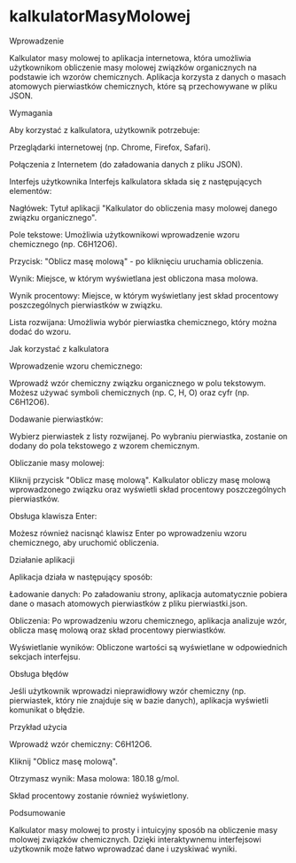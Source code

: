 # kalkulatorMasyMolowej
Wprowadzenie

Kalkulator masy molowej to aplikacja internetowa, która umożliwia użytkownikom obliczenie masy molowej związków organicznych na podstawie ich wzorów chemicznych. Aplikacja korzysta z danych o masach atomowych pierwiastków chemicznych, które są przechowywane w pliku JSON.


Wymagania

Aby korzystać z kalkulatora, użytkownik potrzebuje:

Przeglądarki internetowej (np. Chrome, Firefox, Safari).

Połączenia z Internetem (do załadowania danych z pliku JSON).


Interfejs użytkownika
Interfejs kalkulatora składa się z następujących elementów:

Nagłówek: Tytuł aplikacji "Kalkulator do obliczenia masy molowej danego związku organicznego".

Pole tekstowe: Umożliwia użytkownikowi wprowadzenie wzoru chemicznego (np. C6H12O6).

Przycisk: "Oblicz masę molową" - po kliknięciu uruchamia obliczenia.

Wynik: Miejsce, w którym wyświetlana jest obliczona masa molowa.

Wynik procentowy: Miejsce, w którym wyświetlany jest skład procentowy poszczególnych pierwiastków w związku.

Lista rozwijana: Umożliwia wybór pierwiastka chemicznego, który można dodać do wzoru.


Jak korzystać z kalkulatora

Wprowadzenie wzoru chemicznego:

Wprowadź wzór chemiczny związku organicznego w polu tekstowym. Możesz używać symboli chemicznych (np. C, H, O) oraz cyfr (np. C6H12O6).

Dodawanie pierwiastków:

Wybierz pierwiastek z listy rozwijanej. Po wybraniu pierwiastka, zostanie on dodany do pola tekstowego z wzorem chemicznym.

Obliczanie masy molowej:

Kliknij przycisk "Oblicz masę molową". Kalkulator obliczy masę molową wprowadzonego związku oraz wyświetli skład procentowy poszczególnych pierwiastków.

Obsługa klawisza Enter:

Możesz również nacisnąć klawisz Enter po wprowadzeniu wzoru chemicznego, aby uruchomić obliczenia.


Działanie aplikacji

Aplikacja działa w następujący sposób:

Ładowanie danych: Po załadowaniu strony, aplikacja automatycznie pobiera dane o masach atomowych pierwiastków z pliku pierwiastki.json.

Obliczenia: Po wprowadzeniu wzoru chemicznego, aplikacja analizuje wzór, oblicza masę molową oraz skład procentowy pierwiastków.

Wyświetlanie wyników: Obliczone wartości są wyświetlane w odpowiednich sekcjach interfejsu.



Obsługa błędów

Jeśli użytkownik wprowadzi nieprawidłowy wzór chemiczny (np. pierwiastek, który nie znajduje się w bazie danych), aplikacja wyświetli komunikat o błędzie.


Przykład użycia

Wprowadź wzór chemiczny: C6H12O6.

Kliknij "Oblicz masę molową".

Otrzymasz wynik: Masa molowa: 180.18 g/mol.

Skład procentowy zostanie również wyświetlony.


Podsumowanie

Kalkulator masy molowej to prosty i intuicyjny sposób na obliczenie masy molowej związków chemicznych. Dzięki interaktywnemu interfejsowi użytkownik może łatwo wprowadzać dane i uzyskiwać wyniki.
